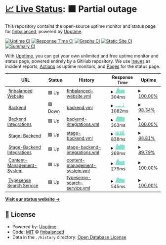 # [📈 Live Status](https://status.finbalanced.com): <!--live status--> **🟧 Partial outage**

This repository contains the open-source uptime monitor and status page for [finbalanced](finbalanced.com), powered by [Upptime](https://github.com/upptime/upptime).

[![Uptime CI](https://github.com/finbalanced/status/workflows/Uptime%20CI/badge.svg)](https://github.com/finbalanced/status/actions?query=workflow%3A%22Uptime+CI%22)
[![Response Time CI](https://github.com/finbalanced/status/workflows/Response%20Time%20CI/badge.svg)](https://github.com/finbalanced/status/actions?query=workflow%3A%22Response+Time+CI%22)
[![Graphs CI](https://github.com/finbalanced/status/workflows/Graphs%20CI/badge.svg)](https://github.com/finbalanced/status/actions?query=workflow%3A%22Graphs+CI%22)
[![Static Site CI](https://github.com/finbalanced/status/workflows/Static%20Site%20CI/badge.svg)](https://github.com/finbalanced/status/actions?query=workflow%3A%22Static+Site+CI%22)
[![Summary CI](https://github.com/finbalanced/status/workflows/Summary%20CI/badge.svg)](https://github.com/finbalanced/status/actions?query=workflow%3A%22Summary+CI%22)

With [Upptime](https://upptime.js.org), you can get your own unlimited and free uptime monitor and status page, powered entirely by a GitHub repository. We use [Issues](https://github.com/finbalanced/status/issues) as incident reports, [Actions](https://github.com/finbalanced/status/actions) as uptime monitors, and [Pages](https://status.finbalanced.com) for the status page.

<!--start: status pages-->
<!-- This summary is generated by Upptime (https://github.com/upptime/upptime) -->
<!-- Do not edit this manually, your changes will be overwritten -->
<!-- prettier-ignore -->
| URL | Status | History | Response Time | Uptime |
| --- | ------ | ------- | ------------- | ------ |
| <img alt="" src="https://icons.duckduckgo.com/ip3/finbalanced.com.ico" height="13"> [finbalanced Website](https://finbalanced.com) | 🟩 Up | [finbalanced-website.yml](https://github.com/finbalanced/status/commits/HEAD/history/finbalanced-website.yml) | <details><summary><img alt="Response time graph" src="./graphs/finbalanced-website/response-time-week.png" height="20"> 304ms</summary><br><a href="https://status.finbalanced.com/history/finbalanced-website"><img alt="Response time 413" src="https://img.shields.io/endpoint?url=https%3A%2F%2Fraw.githubusercontent.com%2Ffinbalanced%2Fstatus%2FHEAD%2Fapi%2Ffinbalanced-website%2Fresponse-time.json"></a><br><a href="https://status.finbalanced.com/history/finbalanced-website"><img alt="24-hour response time 243" src="https://img.shields.io/endpoint?url=https%3A%2F%2Fraw.githubusercontent.com%2Ffinbalanced%2Fstatus%2FHEAD%2Fapi%2Ffinbalanced-website%2Fresponse-time-day.json"></a><br><a href="https://status.finbalanced.com/history/finbalanced-website"><img alt="7-day response time 304" src="https://img.shields.io/endpoint?url=https%3A%2F%2Fraw.githubusercontent.com%2Ffinbalanced%2Fstatus%2FHEAD%2Fapi%2Ffinbalanced-website%2Fresponse-time-week.json"></a><br><a href="https://status.finbalanced.com/history/finbalanced-website"><img alt="30-day response time 341" src="https://img.shields.io/endpoint?url=https%3A%2F%2Fraw.githubusercontent.com%2Ffinbalanced%2Fstatus%2FHEAD%2Fapi%2Ffinbalanced-website%2Fresponse-time-month.json"></a><br><a href="https://status.finbalanced.com/history/finbalanced-website"><img alt="1-year response time 401" src="https://img.shields.io/endpoint?url=https%3A%2F%2Fraw.githubusercontent.com%2Ffinbalanced%2Fstatus%2FHEAD%2Fapi%2Ffinbalanced-website%2Fresponse-time-year.json"></a></details> | <details><summary><a href="https://status.finbalanced.com/history/finbalanced-website">100.00%</a></summary><a href="https://status.finbalanced.com/history/finbalanced-website"><img alt="All-time uptime 99.97%" src="https://img.shields.io/endpoint?url=https%3A%2F%2Fraw.githubusercontent.com%2Ffinbalanced%2Fstatus%2FHEAD%2Fapi%2Ffinbalanced-website%2Fuptime.json"></a><br><a href="https://status.finbalanced.com/history/finbalanced-website"><img alt="24-hour uptime 100.00%" src="https://img.shields.io/endpoint?url=https%3A%2F%2Fraw.githubusercontent.com%2Ffinbalanced%2Fstatus%2FHEAD%2Fapi%2Ffinbalanced-website%2Fuptime-day.json"></a><br><a href="https://status.finbalanced.com/history/finbalanced-website"><img alt="7-day uptime 100.00%" src="https://img.shields.io/endpoint?url=https%3A%2F%2Fraw.githubusercontent.com%2Ffinbalanced%2Fstatus%2FHEAD%2Fapi%2Ffinbalanced-website%2Fuptime-week.json"></a><br><a href="https://status.finbalanced.com/history/finbalanced-website"><img alt="30-day uptime 100.00%" src="https://img.shields.io/endpoint?url=https%3A%2F%2Fraw.githubusercontent.com%2Ffinbalanced%2Fstatus%2FHEAD%2Fapi%2Ffinbalanced-website%2Fuptime-month.json"></a><br><a href="https://status.finbalanced.com/history/finbalanced-website"><img alt="1-year uptime 100.00%" src="https://img.shields.io/endpoint?url=https%3A%2F%2Fraw.githubusercontent.com%2Ffinbalanced%2Fstatus%2FHEAD%2Fapi%2Ffinbalanced-website%2Fuptime-year.json"></a></details>
| <img alt="" src="https://icons.duckduckgo.com/ip3/backend.finbalanced.com.ico" height="13"> [Backend](https://backend.finbalanced.com/api/health/live) | 🟥 Down | [backend.yml](https://github.com/finbalanced/status/commits/HEAD/history/backend.yml) | <details><summary><img alt="Response time graph" src="./graphs/backend/response-time-week.png" height="20"> 1082ms</summary><br><a href="https://status.finbalanced.com/history/backend"><img alt="Response time 494" src="https://img.shields.io/endpoint?url=https%3A%2F%2Fraw.githubusercontent.com%2Ffinbalanced%2Fstatus%2FHEAD%2Fapi%2Fbackend%2Fresponse-time.json"></a><br><a href="https://status.finbalanced.com/history/backend"><img alt="24-hour response time 907" src="https://img.shields.io/endpoint?url=https%3A%2F%2Fraw.githubusercontent.com%2Ffinbalanced%2Fstatus%2FHEAD%2Fapi%2Fbackend%2Fresponse-time-day.json"></a><br><a href="https://status.finbalanced.com/history/backend"><img alt="7-day response time 1082" src="https://img.shields.io/endpoint?url=https%3A%2F%2Fraw.githubusercontent.com%2Ffinbalanced%2Fstatus%2FHEAD%2Fapi%2Fbackend%2Fresponse-time-week.json"></a><br><a href="https://status.finbalanced.com/history/backend"><img alt="30-day response time 873" src="https://img.shields.io/endpoint?url=https%3A%2F%2Fraw.githubusercontent.com%2Ffinbalanced%2Fstatus%2FHEAD%2Fapi%2Fbackend%2Fresponse-time-month.json"></a><br><a href="https://status.finbalanced.com/history/backend"><img alt="1-year response time 530" src="https://img.shields.io/endpoint?url=https%3A%2F%2Fraw.githubusercontent.com%2Ffinbalanced%2Fstatus%2FHEAD%2Fapi%2Fbackend%2Fresponse-time-year.json"></a></details> | <details><summary><a href="https://status.finbalanced.com/history/backend">98.34%</a></summary><a href="https://status.finbalanced.com/history/backend"><img alt="All-time uptime 99.88%" src="https://img.shields.io/endpoint?url=https%3A%2F%2Fraw.githubusercontent.com%2Ffinbalanced%2Fstatus%2FHEAD%2Fapi%2Fbackend%2Fuptime.json"></a><br><a href="https://status.finbalanced.com/history/backend"><img alt="24-hour uptime 99.27%" src="https://img.shields.io/endpoint?url=https%3A%2F%2Fraw.githubusercontent.com%2Ffinbalanced%2Fstatus%2FHEAD%2Fapi%2Fbackend%2Fuptime-day.json"></a><br><a href="https://status.finbalanced.com/history/backend"><img alt="7-day uptime 98.34%" src="https://img.shields.io/endpoint?url=https%3A%2F%2Fraw.githubusercontent.com%2Ffinbalanced%2Fstatus%2FHEAD%2Fapi%2Fbackend%2Fuptime-week.json"></a><br><a href="https://status.finbalanced.com/history/backend"><img alt="30-day uptime 99.33%" src="https://img.shields.io/endpoint?url=https%3A%2F%2Fraw.githubusercontent.com%2Ffinbalanced%2Fstatus%2FHEAD%2Fapi%2Fbackend%2Fuptime-month.json"></a><br><a href="https://status.finbalanced.com/history/backend"><img alt="1-year uptime 99.71%" src="https://img.shields.io/endpoint?url=https%3A%2F%2Fraw.githubusercontent.com%2Ffinbalanced%2Fstatus%2FHEAD%2Fapi%2Fbackend%2Fuptime-year.json"></a></details>
| <img alt="" src="https://icons.duckduckgo.com/ip3/backend.finbalanced.com.ico" height="13"> [Backend Integrations](https://backend.finbalanced.com/api/health/integrations) | 🟩 Up | [backend-integrations.yml](https://github.com/finbalanced/status/commits/HEAD/history/backend-integrations.yml) | <details><summary><img alt="Response time graph" src="./graphs/backend-integrations/response-time-week.png" height="20"> 303ms</summary><br><a href="https://status.finbalanced.com/history/backend-integrations"><img alt="Response time 285" src="https://img.shields.io/endpoint?url=https%3A%2F%2Fraw.githubusercontent.com%2Ffinbalanced%2Fstatus%2FHEAD%2Fapi%2Fbackend-integrations%2Fresponse-time.json"></a><br><a href="https://status.finbalanced.com/history/backend-integrations"><img alt="24-hour response time 267" src="https://img.shields.io/endpoint?url=https%3A%2F%2Fraw.githubusercontent.com%2Ffinbalanced%2Fstatus%2FHEAD%2Fapi%2Fbackend-integrations%2Fresponse-time-day.json"></a><br><a href="https://status.finbalanced.com/history/backend-integrations"><img alt="7-day response time 303" src="https://img.shields.io/endpoint?url=https%3A%2F%2Fraw.githubusercontent.com%2Ffinbalanced%2Fstatus%2FHEAD%2Fapi%2Fbackend-integrations%2Fresponse-time-week.json"></a><br><a href="https://status.finbalanced.com/history/backend-integrations"><img alt="30-day response time 302" src="https://img.shields.io/endpoint?url=https%3A%2F%2Fraw.githubusercontent.com%2Ffinbalanced%2Fstatus%2FHEAD%2Fapi%2Fbackend-integrations%2Fresponse-time-month.json"></a><br><a href="https://status.finbalanced.com/history/backend-integrations"><img alt="1-year response time 288" src="https://img.shields.io/endpoint?url=https%3A%2F%2Fraw.githubusercontent.com%2Ffinbalanced%2Fstatus%2FHEAD%2Fapi%2Fbackend-integrations%2Fresponse-time-year.json"></a></details> | <details><summary><a href="https://status.finbalanced.com/history/backend-integrations">100.00%</a></summary><a href="https://status.finbalanced.com/history/backend-integrations"><img alt="All-time uptime 98.88%" src="https://img.shields.io/endpoint?url=https%3A%2F%2Fraw.githubusercontent.com%2Ffinbalanced%2Fstatus%2FHEAD%2Fapi%2Fbackend-integrations%2Fuptime.json"></a><br><a href="https://status.finbalanced.com/history/backend-integrations"><img alt="24-hour uptime 100.00%" src="https://img.shields.io/endpoint?url=https%3A%2F%2Fraw.githubusercontent.com%2Ffinbalanced%2Fstatus%2FHEAD%2Fapi%2Fbackend-integrations%2Fuptime-day.json"></a><br><a href="https://status.finbalanced.com/history/backend-integrations"><img alt="7-day uptime 100.00%" src="https://img.shields.io/endpoint?url=https%3A%2F%2Fraw.githubusercontent.com%2Ffinbalanced%2Fstatus%2FHEAD%2Fapi%2Fbackend-integrations%2Fuptime-week.json"></a><br><a href="https://status.finbalanced.com/history/backend-integrations"><img alt="30-day uptime 100.00%" src="https://img.shields.io/endpoint?url=https%3A%2F%2Fraw.githubusercontent.com%2Ffinbalanced%2Fstatus%2FHEAD%2Fapi%2Fbackend-integrations%2Fuptime-month.json"></a><br><a href="https://status.finbalanced.com/history/backend-integrations"><img alt="1-year uptime 99.78%" src="https://img.shields.io/endpoint?url=https%3A%2F%2Fraw.githubusercontent.com%2Ffinbalanced%2Fstatus%2FHEAD%2Fapi%2Fbackend-integrations%2Fuptime-year.json"></a></details>
| <img alt="" src="https://icons.duckduckgo.com/ip3/stage.backend.finbalanced.com.ico" height="13"> [Stage-Backend](https://stage.backend.finbalanced.com/api/health/live) | 🟩 Up | [stage-backend.yml](https://github.com/finbalanced/status/commits/HEAD/history/stage-backend.yml) | <details><summary><img alt="Response time graph" src="./graphs/stage-backend/response-time-week.png" height="20"> 838ms</summary><br><a href="https://status.finbalanced.com/history/stage-backend"><img alt="Response time 486" src="https://img.shields.io/endpoint?url=https%3A%2F%2Fraw.githubusercontent.com%2Ffinbalanced%2Fstatus%2FHEAD%2Fapi%2Fstage-backend%2Fresponse-time.json"></a><br><a href="https://status.finbalanced.com/history/stage-backend"><img alt="24-hour response time 728" src="https://img.shields.io/endpoint?url=https%3A%2F%2Fraw.githubusercontent.com%2Ffinbalanced%2Fstatus%2FHEAD%2Fapi%2Fstage-backend%2Fresponse-time-day.json"></a><br><a href="https://status.finbalanced.com/history/stage-backend"><img alt="7-day response time 838" src="https://img.shields.io/endpoint?url=https%3A%2F%2Fraw.githubusercontent.com%2Ffinbalanced%2Fstatus%2FHEAD%2Fapi%2Fstage-backend%2Fresponse-time-week.json"></a><br><a href="https://status.finbalanced.com/history/stage-backend"><img alt="30-day response time 806" src="https://img.shields.io/endpoint?url=https%3A%2F%2Fraw.githubusercontent.com%2Ffinbalanced%2Fstatus%2FHEAD%2Fapi%2Fstage-backend%2Fresponse-time-month.json"></a><br><a href="https://status.finbalanced.com/history/stage-backend"><img alt="1-year response time 515" src="https://img.shields.io/endpoint?url=https%3A%2F%2Fraw.githubusercontent.com%2Ffinbalanced%2Fstatus%2FHEAD%2Fapi%2Fstage-backend%2Fresponse-time-year.json"></a></details> | <details><summary><a href="https://status.finbalanced.com/history/stage-backend">88.81%</a></summary><a href="https://status.finbalanced.com/history/stage-backend"><img alt="All-time uptime 99.35%" src="https://img.shields.io/endpoint?url=https%3A%2F%2Fraw.githubusercontent.com%2Ffinbalanced%2Fstatus%2FHEAD%2Fapi%2Fstage-backend%2Fuptime.json"></a><br><a href="https://status.finbalanced.com/history/stage-backend"><img alt="24-hour uptime 99.38%" src="https://img.shields.io/endpoint?url=https%3A%2F%2Fraw.githubusercontent.com%2Ffinbalanced%2Fstatus%2FHEAD%2Fapi%2Fstage-backend%2Fuptime-day.json"></a><br><a href="https://status.finbalanced.com/history/stage-backend"><img alt="7-day uptime 88.81%" src="https://img.shields.io/endpoint?url=https%3A%2F%2Fraw.githubusercontent.com%2Ffinbalanced%2Fstatus%2FHEAD%2Fapi%2Fstage-backend%2Fuptime-week.json"></a><br><a href="https://status.finbalanced.com/history/stage-backend"><img alt="30-day uptime 97.18%" src="https://img.shields.io/endpoint?url=https%3A%2F%2Fraw.githubusercontent.com%2Ffinbalanced%2Fstatus%2FHEAD%2Fapi%2Fstage-backend%2Fuptime-month.json"></a><br><a href="https://status.finbalanced.com/history/stage-backend"><img alt="1-year uptime 99.19%" src="https://img.shields.io/endpoint?url=https%3A%2F%2Fraw.githubusercontent.com%2Ffinbalanced%2Fstatus%2FHEAD%2Fapi%2Fstage-backend%2Fuptime-year.json"></a></details>
| <img alt="" src="https://icons.duckduckgo.com/ip3/stage.backend.finbalanced.com.ico" height="13"> [Stage-Backend Integrations](https://stage.backend.finbalanced.com/api/health/integrations) | 🟩 Up | [stage-backend-integrations.yml](https://github.com/finbalanced/status/commits/HEAD/history/stage-backend-integrations.yml) | <details><summary><img alt="Response time graph" src="./graphs/stage-backend-integrations/response-time-week.png" height="20"> 269ms</summary><br><a href="https://status.finbalanced.com/history/stage-backend-integrations"><img alt="Response time 281" src="https://img.shields.io/endpoint?url=https%3A%2F%2Fraw.githubusercontent.com%2Ffinbalanced%2Fstatus%2FHEAD%2Fapi%2Fstage-backend-integrations%2Fresponse-time.json"></a><br><a href="https://status.finbalanced.com/history/stage-backend-integrations"><img alt="24-hour response time 261" src="https://img.shields.io/endpoint?url=https%3A%2F%2Fraw.githubusercontent.com%2Ffinbalanced%2Fstatus%2FHEAD%2Fapi%2Fstage-backend-integrations%2Fresponse-time-day.json"></a><br><a href="https://status.finbalanced.com/history/stage-backend-integrations"><img alt="7-day response time 269" src="https://img.shields.io/endpoint?url=https%3A%2F%2Fraw.githubusercontent.com%2Ffinbalanced%2Fstatus%2FHEAD%2Fapi%2Fstage-backend-integrations%2Fresponse-time-week.json"></a><br><a href="https://status.finbalanced.com/history/stage-backend-integrations"><img alt="30-day response time 284" src="https://img.shields.io/endpoint?url=https%3A%2F%2Fraw.githubusercontent.com%2Ffinbalanced%2Fstatus%2FHEAD%2Fapi%2Fstage-backend-integrations%2Fresponse-time-month.json"></a><br><a href="https://status.finbalanced.com/history/stage-backend-integrations"><img alt="1-year response time 285" src="https://img.shields.io/endpoint?url=https%3A%2F%2Fraw.githubusercontent.com%2Ffinbalanced%2Fstatus%2FHEAD%2Fapi%2Fstage-backend-integrations%2Fresponse-time-year.json"></a></details> | <details><summary><a href="https://status.finbalanced.com/history/stage-backend-integrations">89.79%</a></summary><a href="https://status.finbalanced.com/history/stage-backend-integrations"><img alt="All-time uptime 99.38%" src="https://img.shields.io/endpoint?url=https%3A%2F%2Fraw.githubusercontent.com%2Ffinbalanced%2Fstatus%2FHEAD%2Fapi%2Fstage-backend-integrations%2Fuptime.json"></a><br><a href="https://status.finbalanced.com/history/stage-backend-integrations"><img alt="24-hour uptime 100.00%" src="https://img.shields.io/endpoint?url=https%3A%2F%2Fraw.githubusercontent.com%2Ffinbalanced%2Fstatus%2FHEAD%2Fapi%2Fstage-backend-integrations%2Fuptime-day.json"></a><br><a href="https://status.finbalanced.com/history/stage-backend-integrations"><img alt="7-day uptime 89.79%" src="https://img.shields.io/endpoint?url=https%3A%2F%2Fraw.githubusercontent.com%2Ffinbalanced%2Fstatus%2FHEAD%2Fapi%2Fstage-backend-integrations%2Fuptime-week.json"></a><br><a href="https://status.finbalanced.com/history/stage-backend-integrations"><img alt="30-day uptime 97.65%" src="https://img.shields.io/endpoint?url=https%3A%2F%2Fraw.githubusercontent.com%2Ffinbalanced%2Fstatus%2FHEAD%2Fapi%2Fstage-backend-integrations%2Fuptime-month.json"></a><br><a href="https://status.finbalanced.com/history/stage-backend-integrations"><img alt="1-year uptime 99.30%" src="https://img.shields.io/endpoint?url=https%3A%2F%2Fraw.githubusercontent.com%2Ffinbalanced%2Fstatus%2FHEAD%2Fapi%2Fstage-backend-integrations%2Fuptime-year.json"></a></details>
| <img alt="" src="https://icons.duckduckgo.com/ip3/cms.finbalanced.com.ico" height="13"> [Content-Management-System](https://cms.finbalanced.com/_health) | 🟩 Up | [content-management-system.yml](https://github.com/finbalanced/status/commits/HEAD/history/content-management-system.yml) | <details><summary><img alt="Response time graph" src="./graphs/content-management-system/response-time-week.png" height="20"> 279ms</summary><br><a href="https://status.finbalanced.com/history/content-management-system"><img alt="Response time 373" src="https://img.shields.io/endpoint?url=https%3A%2F%2Fraw.githubusercontent.com%2Ffinbalanced%2Fstatus%2FHEAD%2Fapi%2Fcontent-management-system%2Fresponse-time.json"></a><br><a href="https://status.finbalanced.com/history/content-management-system"><img alt="24-hour response time 234" src="https://img.shields.io/endpoint?url=https%3A%2F%2Fraw.githubusercontent.com%2Ffinbalanced%2Fstatus%2FHEAD%2Fapi%2Fcontent-management-system%2Fresponse-time-day.json"></a><br><a href="https://status.finbalanced.com/history/content-management-system"><img alt="7-day response time 279" src="https://img.shields.io/endpoint?url=https%3A%2F%2Fraw.githubusercontent.com%2Ffinbalanced%2Fstatus%2FHEAD%2Fapi%2Fcontent-management-system%2Fresponse-time-week.json"></a><br><a href="https://status.finbalanced.com/history/content-management-system"><img alt="30-day response time 314" src="https://img.shields.io/endpoint?url=https%3A%2F%2Fraw.githubusercontent.com%2Ffinbalanced%2Fstatus%2FHEAD%2Fapi%2Fcontent-management-system%2Fresponse-time-month.json"></a><br><a href="https://status.finbalanced.com/history/content-management-system"><img alt="1-year response time 381" src="https://img.shields.io/endpoint?url=https%3A%2F%2Fraw.githubusercontent.com%2Ffinbalanced%2Fstatus%2FHEAD%2Fapi%2Fcontent-management-system%2Fresponse-time-year.json"></a></details> | <details><summary><a href="https://status.finbalanced.com/history/content-management-system">100.00%</a></summary><a href="https://status.finbalanced.com/history/content-management-system"><img alt="All-time uptime 99.96%" src="https://img.shields.io/endpoint?url=https%3A%2F%2Fraw.githubusercontent.com%2Ffinbalanced%2Fstatus%2FHEAD%2Fapi%2Fcontent-management-system%2Fuptime.json"></a><br><a href="https://status.finbalanced.com/history/content-management-system"><img alt="24-hour uptime 100.00%" src="https://img.shields.io/endpoint?url=https%3A%2F%2Fraw.githubusercontent.com%2Ffinbalanced%2Fstatus%2FHEAD%2Fapi%2Fcontent-management-system%2Fuptime-day.json"></a><br><a href="https://status.finbalanced.com/history/content-management-system"><img alt="7-day uptime 100.00%" src="https://img.shields.io/endpoint?url=https%3A%2F%2Fraw.githubusercontent.com%2Ffinbalanced%2Fstatus%2FHEAD%2Fapi%2Fcontent-management-system%2Fuptime-week.json"></a><br><a href="https://status.finbalanced.com/history/content-management-system"><img alt="30-day uptime 100.00%" src="https://img.shields.io/endpoint?url=https%3A%2F%2Fraw.githubusercontent.com%2Ffinbalanced%2Fstatus%2FHEAD%2Fapi%2Fcontent-management-system%2Fuptime-month.json"></a><br><a href="https://status.finbalanced.com/history/content-management-system"><img alt="1-year uptime 100.00%" src="https://img.shields.io/endpoint?url=https%3A%2F%2Fraw.githubusercontent.com%2Ffinbalanced%2Fstatus%2FHEAD%2Fapi%2Fcontent-management-system%2Fuptime-year.json"></a></details>
| <img alt="" src="https://icons.duckduckgo.com/ip3/p4glf3q790ehnd6tp-1.a1.typesense.net.ico" height="13"> [Typesense Search Service](https://p4glf3q790ehnd6tp-1.a1.typesense.net/health) | 🟩 Up | [typesense-search-service.yml](https://github.com/finbalanced/status/commits/HEAD/history/typesense-search-service.yml) | <details><summary><img alt="Response time graph" src="./graphs/typesense-search-service/response-time-week.png" height="20"> 545ms</summary><br><a href="https://status.finbalanced.com/history/typesense-search-service"><img alt="Response time 561" src="https://img.shields.io/endpoint?url=https%3A%2F%2Fraw.githubusercontent.com%2Ffinbalanced%2Fstatus%2FHEAD%2Fapi%2Ftypesense-search-service%2Fresponse-time.json"></a><br><a href="https://status.finbalanced.com/history/typesense-search-service"><img alt="24-hour response time 550" src="https://img.shields.io/endpoint?url=https%3A%2F%2Fraw.githubusercontent.com%2Ffinbalanced%2Fstatus%2FHEAD%2Fapi%2Ftypesense-search-service%2Fresponse-time-day.json"></a><br><a href="https://status.finbalanced.com/history/typesense-search-service"><img alt="7-day response time 545" src="https://img.shields.io/endpoint?url=https%3A%2F%2Fraw.githubusercontent.com%2Ffinbalanced%2Fstatus%2FHEAD%2Fapi%2Ftypesense-search-service%2Fresponse-time-week.json"></a><br><a href="https://status.finbalanced.com/history/typesense-search-service"><img alt="30-day response time 555" src="https://img.shields.io/endpoint?url=https%3A%2F%2Fraw.githubusercontent.com%2Ffinbalanced%2Fstatus%2FHEAD%2Fapi%2Ftypesense-search-service%2Fresponse-time-month.json"></a><br><a href="https://status.finbalanced.com/history/typesense-search-service"><img alt="1-year response time 559" src="https://img.shields.io/endpoint?url=https%3A%2F%2Fraw.githubusercontent.com%2Ffinbalanced%2Fstatus%2FHEAD%2Fapi%2Ftypesense-search-service%2Fresponse-time-year.json"></a></details> | <details><summary><a href="https://status.finbalanced.com/history/typesense-search-service">100.00%</a></summary><a href="https://status.finbalanced.com/history/typesense-search-service"><img alt="All-time uptime 100.00%" src="https://img.shields.io/endpoint?url=https%3A%2F%2Fraw.githubusercontent.com%2Ffinbalanced%2Fstatus%2FHEAD%2Fapi%2Ftypesense-search-service%2Fuptime.json"></a><br><a href="https://status.finbalanced.com/history/typesense-search-service"><img alt="24-hour uptime 100.00%" src="https://img.shields.io/endpoint?url=https%3A%2F%2Fraw.githubusercontent.com%2Ffinbalanced%2Fstatus%2FHEAD%2Fapi%2Ftypesense-search-service%2Fuptime-day.json"></a><br><a href="https://status.finbalanced.com/history/typesense-search-service"><img alt="7-day uptime 100.00%" src="https://img.shields.io/endpoint?url=https%3A%2F%2Fraw.githubusercontent.com%2Ffinbalanced%2Fstatus%2FHEAD%2Fapi%2Ftypesense-search-service%2Fuptime-week.json"></a><br><a href="https://status.finbalanced.com/history/typesense-search-service"><img alt="30-day uptime 100.00%" src="https://img.shields.io/endpoint?url=https%3A%2F%2Fraw.githubusercontent.com%2Ffinbalanced%2Fstatus%2FHEAD%2Fapi%2Ftypesense-search-service%2Fuptime-month.json"></a><br><a href="https://status.finbalanced.com/history/typesense-search-service"><img alt="1-year uptime 100.00%" src="https://img.shields.io/endpoint?url=https%3A%2F%2Fraw.githubusercontent.com%2Ffinbalanced%2Fstatus%2FHEAD%2Fapi%2Ftypesense-search-service%2Fuptime-year.json"></a></details>

<!--end: status pages-->

[**Visit our status website →**](https://status.finbalanced.com)

## 📄 License

- Powered by: [Upptime](https://github.com/upptime/upptime)
- Code: [MIT](./LICENSE) © [finbalanced](finbalanced.com)
- Data in the `./history` directory: [Open Database License](https://opendatacommons.org/licenses/odbl/1-0/)
